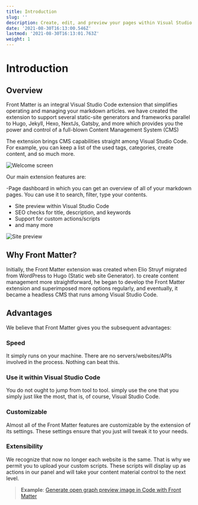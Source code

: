 ```yaml
---
title: Introduction
slug: ''
description: Create, edit, and preview your pages within Visual Studio Code. Front Matter allows you to keep control of your static site without any external tools.
date: '2021-08-30T16:13:00.546Z'
lastmod: '2021-08-30T16:13:01.763Z'
weight: 1
---
```


# Introduction

## Overview

Front Matter is an integral Visual Studio Code extension that simplifies operating and managing your markdown articles. we have created the extension to support several static-site generators and frameworks parallel to Hugo, Jekyll, Hexo, NextJs, Gatsby, and more which provides you the power and control of a full-blown Content Management System (CMS)

The extension brings CMS capabilities straight among Visual Studio Code. For example, you can keep a list of the used tags, categories, create content, and so much more.

![Welcome screen](/assets/welcome-progress.png)

Our main extension features are:

-Page dashboard in which you can get an overview of all of your markdown pages. You can use it to search, filter, type your contents.
- Site preview within Visual Studio Code
- SEO checks for title, description, and keywords
- Support for custom actions/scripts
- and many more

![Site preview](https://res.cloudinary.com/estruyf/image/upload/w_1256/v1631871148/frontmatter/preview-3.2.0.png)

## Why Front Matter?

Initially, the Front Matter extension was created when Elio Struyf migrated from WordPress to Hugo (Static web site Generator). to create content management more straightforward, he began to develop the Front Matter extension and  superimposed more options regularly, and eventually, it became a headless CMS that runs among Visual Studio Code.

## Advantages

We believe that Front Matter gives you the subsequent advantages:

### Speed

It simply runs on your machine. There are no servers/websites/APIs involved in the process. Nothing can beat this.

### Use it within Visual Studio Code

You do not ought to jump from tool to tool. simply use the one that you simply just like the most, that is, of course, Visual Studio Code.

### Customizable

Almost all of the Front Matter features are customizable by the extension of its settings. These settings ensure that you just will tweak it to your needs.

### Extensibility

We recognize that now no longer each website is the same. That is why we permit you to upload your custom scripts. These scripts will display up as actions in our panel and will take your content material control to the next level. 

> **Example**: [Generate open graph preview image in Code with Front Matter](https://www.eliostruyf.com/generate-open-graph-preview-image-code-front-matter/)
